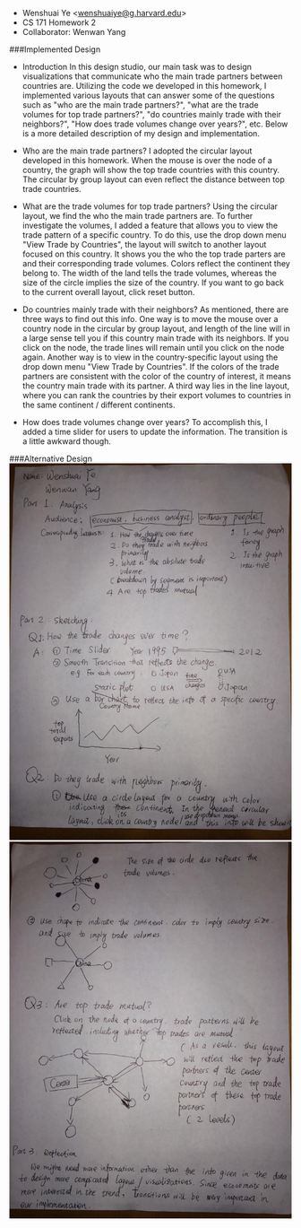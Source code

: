 ﻿* Wenshuai Ye \<wenshuaiye@g.harvard.edu\>
* CS 171 Homework 2
* Collaborator: Wenwan Yang

###Implemented Design
* Introduction
In this design studio, our main task was to design visualizations that communicate who the main trade partners between countries are. Utilizing the code we developed in this homework, I implemented various layouts that can answer some of the questions such as "who are the main trade partners?", "what are the trade volumes for top trade partners?", "do countries mainly trade with their neighbors?", "How does trade volumes change over years?", etc. Below is a more detailed description of my design and implementation.

* Who are the main trade partners?
I adopted the circular layout developed in this homework. When the mouse is over the node of a country, the graph will show the top trade countries with this country. The circular by group layout can even reflect the distance between top trade countries.

* What are the trade volumes for top trade partners?
Using the circular layout, we find the who the main trade partners are. To further investigate the volumes, I added a feature that allows you to view the trade pattern of a specific country. To do this, use the drop down menu "View Trade by Countries", the layout will switch to another layout focused on this country. It shows you the who the top trade parters are and their corresponding trade volumes. Colors reflect the continent they belong to. The width of the land tells the trade volumes, whereas the size of the circle implies the size of the country. If you want to go back to the current overall layout, click reset button.

* Do countries mainly trade with their neighbors?
As mentioned, there are three ways to find out this info. One way is to move the mouse over a country node in the circular by group layout, and length of the line will in a large sense tell you if this country main trade with its neighbors. If you click on the node, the trade lines will remain until you click on the node again. Another way is to view in the country-specific layout using the drop down menu "View Trade by Countries". If the colors of the trade partners are consistent with the color of the country of interest, it means the country main trade with its partner. A third way lies in the line layout, where you can rank the countries by their export volumes to countries in the same continent / different continents.

* How does trade volumes change over years?
To accomplish this, I added a time slider for users to update the information. The transition is a little awkward though.

###Alternative Design
![alt tag](design/design1.jpg)
![alt tag](design/design2.jpg)


